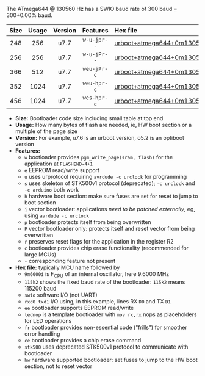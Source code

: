 The ATmega644 @ 130560 Hz has a SWIO baud rate of 300 baud = 300+0.00% baud.

|Size|Usage|Version|Features|Hex file|
|:-:|:-:|:-:|:-:|:--|
|248|256|u7.7|`w-u-jpr--`|[urboot+atmega644+0m130560i++++0k3_swio_rxd0_txd1_lednop.hex](https://raw.githubusercontent.com/stefanrueger/urboot.hex/main/mcus/atmega644/internal_oscillator/fint+0m130560_Hz/br++++0k3_bps/urboot+atmega644+0m130560i++++0k3_swio_rxd0_txd1_lednop.hex)|
|256|256|u7.7|`w-u-jPr--`|[urboot+atmega644+0m130560i++++0k3_swio_rxd0_txd1.hex](https://raw.githubusercontent.com/stefanrueger/urboot.hex/main/mcus/atmega644/internal_oscillator/fint+0m130560_Hz/br++++0k3_bps/urboot+atmega644+0m130560i++++0k3_swio_rxd0_txd1.hex)|
|366|512|u7.7|`weu-jPr-c`|[urboot+atmega644+0m130560i++++0k3_swio_rxd0_txd1_ee_lednop_fr_ce.hex](https://raw.githubusercontent.com/stefanrueger/urboot.hex/main/mcus/atmega644/internal_oscillator/fint+0m130560_Hz/br++++0k3_bps/urboot+atmega644+0m130560i++++0k3_swio_rxd0_txd1_ee_lednop_fr_ce.hex)|
|352|1024|u7.7|`weu-hpr-c`|[urboot+atmega644+0m130560i++++0k3_swio_rxd0_txd1_ee_lednop_fr_ce_hw.hex](https://raw.githubusercontent.com/stefanrueger/urboot.hex/main/mcus/atmega644/internal_oscillator/fint+0m130560_Hz/br++++0k3_bps/urboot+atmega644+0m130560i++++0k3_swio_rxd0_txd1_ee_lednop_fr_ce_hw.hex)|
|456|1024|u7.7|`wes-hpr-c`|[urboot+atmega644+0m130560i++++0k3_swio_rxd0_txd1_ee_lednop_fr_ce_stk500_hw.hex](https://raw.githubusercontent.com/stefanrueger/urboot.hex/main/mcus/atmega644/internal_oscillator/fint+0m130560_Hz/br++++0k3_bps/urboot+atmega644+0m130560i++++0k3_swio_rxd0_txd1_ee_lednop_fr_ce_stk500_hw.hex)|

- **Size:** Bootloader code size including small table at top end
- **Usage:** How many bytes of flash are needed, ie, HW boot section or a multiple of the page size
- **Version:** For example, u7.6 is an urboot version, o5.2 is an optiboot version
- **Features:**
  + `w` bootloader provides `pgm_write_page(sram, flash)` for the application at `FLASHEND-4+1`
  + `e` EEPROM read/write support
  + `u` uses urprotocol requiring `avrdude -c urclock` for programming
  + `s` uses skeleton of STK500v1 protocol (deprecated); `-c urclock` and `-c arduino` both work
  + `h` hardware boot section: make sure fuses are set for reset to jump to boot section
  + `j` vector bootloader: applications *need to be patched externally*, eg, using `avrdude -c urclock`
  + `p` bootloader protects itself from being overwritten
  + `P` vector bootloader only: protects itself and reset vector from being overwritten
  + `r` preserves reset flags for the application in the register R2
  + `c` bootloader provides chip erase functionality (recommended for large MCUs)
  + `-` corresponding feature not present
- **Hex file:** typically MCU name followed by
  + `9m6000i` is F<sub>CPU</sub> of an internal oscillator, here 9.6000 MHz
  + `115k2` shows the fixed baud rate of the bootloader: `115k2` means 115200 baud
  + `swio` software I/O (not UART)
  + `rxd0 txd1` I/O using, in this example, lines RX `D0` and TX `D1`
  + `ee` bootloader supports EEPROM read/write
  + `lednop` is a template bootloader with `mov rx,rx` nops as placeholders for LED operations
  + `fr` bootloader provides non-essential code ("frills") for smoother error handling
  + `ce` bootloader provides a chip erase command
  + `stk500` uses deprecated STK500v1 protocol to communicate with bootloader
  + `hw` hardware supported bootloader: set fuses to jump to the HW boot section, not to reset vector
